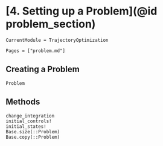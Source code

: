 # [4. Setting up a Problem](@id problem_section)
```@meta
CurrentModule = TrajectoryOptimization
```

```@contents
Pages = ["problem.md"]
```

## Creating a Problem
```@docs
Problem
```

## Methods
```@docs
change_integration
initial_controls!
initial_states!
Base.size(::Problem)
Base.copy(::Problem)
```
